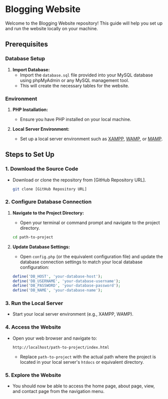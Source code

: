# Blogging Website

Welcome to the Blogging Website repository! This guide will help you set up and run the website locally on your machine.

## Prerequisites

### Database Setup
1. **Import Database:**
    - Import the `database.sql` file provided into your MySQL database using phpMyAdmin or any MySQL management tool.
    - This will create the necessary tables for the website.

### Environment
1. **PHP Installation:**
    - Ensure you have PHP installed on your local machine.

2. **Local Server Environment:**
    - Set up a local server environment such as [XAMPP](https://www.apachefriends.org/index.html), [WAMP](http://www.wampserver.com/en/), or [MAMP](https://www.mamp.info/en/).

## Steps to Set Up

### 1. Download the Source Code
- Download or clone the repository from [GitHub Repository URL].

    ```sh
    git clone [GitHub Repository URL]
    ```

### 2. Configure Database Connection
1. **Navigate to the Project Directory:**
    - Open your terminal or command prompt and navigate to the project directory.

    ```sh
    cd path-to-project
    ```

2. **Update Database Settings:**
    - Open `config.php` (or the equivalent configuration file) and update the database connection settings to match your local database configuration:

    ```php
    define('DB_HOST', 'your-database-host');
    define('DB_USERNAME', 'your-database-username');
    define('DB_PASSWORD', 'your-database-password');
    define('DB_NAME', 'your-database-name');
    ```

### 3. Run the Local Server
- Start your local server environment (e.g., XAMPP, WAMP).

### 4. Access the Website
- Open your web browser and navigate to:

    ```url
    http://localhost/path-to-project/index.html
    ```

    - Replace `path-to-project` with the actual path where the project is located in your local server's `htdocs` or equivalent directory.

### 5. Explore the Website
- You should now be able to access the home page, about page, view, and contact page from the navigation menu.

